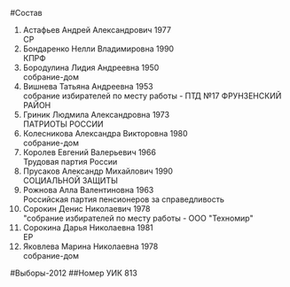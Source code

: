 #Состав
1. Астафьев Андрей Александрович 1977   
    СР
2. Бондаренко Нелли Владимировна 1990   
    КПРФ
3. Бородулина Лидия Андреевна 1950   
    собрание-дом
4. Вишнева Татьяна Андреевна 1953   
    собрание избирателей по месту работы - ПТД №17 ФРУНЗЕНСКИЙ РАЙОН
5. Гриник Людмила Александровна 1973   
    ПАТРИОТЫ РОССИИ
6. Колесникова Александра Викторовна 1980   
    собрание-дом
7. Королев Евгений Валерьевич 1966   
    Трудовая партия России
8. Прусаков Александр Михайлович 1990   
    СОЦИАЛЬНОЙ ЗАЩИТЫ
9. Рожнова Алла Валентиновна 1963   
    Российская партия пенсионеров за справедливость
10. Сорокин Денис Николаевич 1978   
    "собрание избирателей по месту работы - ООО "Техномир"
11. Сорокина Дарья Николаевна 1981   
    ЕР
12. Яковлева Марина Николаевна 1978   
    собрание-дом

#Выборы-2012
##Номер УИК
813